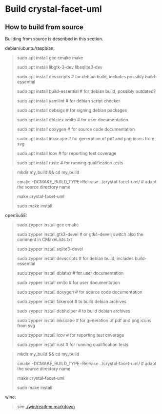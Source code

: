 
Build crystal-facet-uml
=============

How to build from source
-----------

Building from source is described in this section.


debian/ubuntu/raspbian:

> sudo apt install gcc cmake make
>
> sudo apt install libgtk-3-dev libsqlite3-dev
>
> sudo apt install devscripts  # for debian build, includes possibly build-essential
>
> sudo apt install build-essential  # for debian build, possibly outdated?
>
> sudo apt install yamllint    # for debian script checker
>
> sudo apt install debsigs     # for signing debian packages
>
> sudo apt install dblatex xmlto       # for user documentation
>
> sudo apt install doxygen     # for source code documentation
>
> sudo apt install inkscape    # for generation of pdf and png icons from svg
>
> sudo apt install lcov        # for reporting test coverage
>
> sudo apt install rustc       # for running qualification tests


> mkdir my_build && cd my_build
>
> cmake -DCMAKE_BUILD_TYPE=Release ../crystal-facet-uml/       # adapt the source directory name
>
> make crystal-facet-uml
>
> sudo make install


openSuSE:

> sudo zypper install gcc cmake
>
> sudo zypper install gtk3-devel  # or gtk4-devel; switch also the comment in CMakeLists.txt
>
> sudo zypper install sqlite3-devel
>
> sudo zypper install devscripts  # for debian build, includes build-essential
>
> sudo zypper install dblatex     # for user documentation
>
> sudo zypper install xmlto       # for user documentation
>
> sudo zypper install doxygen     # for source code documentation
>
> sudo zypper install fakeroot    # to build debian archives
>
> sudo zypper install debhelper   # to build debian archives
>
> sudo zypper install inkscape    # for generation of pdf and png icons from svg
>
> sudo zypper install lcov        # for reporting test coverage
>
> sudo zypper install rust        # for running qualification tests


> mkdir my_build && cd my_build
>
> cmake -DCMAKE_BUILD_TYPE=Release ../crystal-facet-uml/       # adapt the source directory name
>
> make crystal-facet-uml
>
> sudo make install

wine:

> see  [./win/readme.markdown](win)


